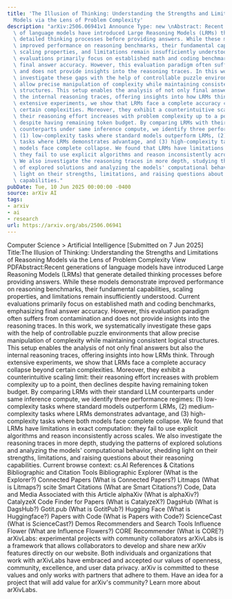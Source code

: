 ```yaml
---
title: 'The Illusion of Thinking: Understanding the Strengths and Limitations of Reasoning
  Models via the Lens of Problem Complexity'
description: "arXiv:2506.06941v1 Announce Type: new \nAbstract: Recent generations\
  \ of language models have introduced Large Reasoning Models (LRMs) that generate\
  \ detailed thinking processes before providing answers. While these models demonstrate\
  \ improved performance on reasoning benchmarks, their fundamental capabilities,\
  \ scaling properties, and limitations remain insufficiently understood. Current\
  \ evaluations primarily focus on established math and coding benchmarks, emphasizing\
  \ final answer accuracy. However, this evaluation paradigm often suffers from contamination\
  \ and does not provide insights into the reasoning traces. In this work, we systematically\
  \ investigate these gaps with the help of controllable puzzle environments that\
  \ allow precise manipulation of complexity while maintaining consistent logical\
  \ structures. This setup enables the analysis of not only final answers but also\
  \ the internal reasoning traces, offering insights into how LRMs think. Through\
  \ extensive experiments, we show that LRMs face a complete accuracy collapse beyond\
  \ certain complexities. Moreover, they exhibit a counterintuitive scaling limit:\
  \ their reasoning effort increases with problem complexity up to a point, then declines\
  \ despite having remaining token budget. By comparing LRMs with their standard LLM\
  \ counterparts under same inference compute, we identify three performance regimes:\
  \ (1) low-complexity tasks where standard models outperform LRMs, (2) medium-complexity\
  \ tasks where LRMs demonstrates advantage, and (3) high-complexity tasks where both\
  \ models face complete collapse. We found that LRMs have limitations in exact computation:\
  \ they fail to use explicit algorithms and reason inconsistently across scales.\
  \ We also investigate the reasoning traces in more depth, studying the patterns\
  \ of explored solutions and analyzing the models' computational behavior, shedding\
  \ light on their strengths, limitations, and raising questions about their reasoning\
  \ capabilities."
pubDate: Tue, 10 Jun 2025 00:00:00 -0400
source: arXiv AI
tags:
- arxiv
- ai
- research
url: https://arxiv.org/abs/2506.06941
---
```


Computer Science > Artificial Intelligence
[Submitted on 7 Jun 2025]
Title:The Illusion of Thinking: Understanding the Strengths and Limitations of Reasoning Models via the Lens of Problem Complexity
View PDFAbstract:Recent generations of language models have introduced Large Reasoning Models (LRMs) that generate detailed thinking processes before providing answers. While these models demonstrate improved performance on reasoning benchmarks, their fundamental capabilities, scaling properties, and limitations remain insufficiently understood. Current evaluations primarily focus on established math and coding benchmarks, emphasizing final answer accuracy. However, this evaluation paradigm often suffers from contamination and does not provide insights into the reasoning traces. In this work, we systematically investigate these gaps with the help of controllable puzzle environments that allow precise manipulation of complexity while maintaining consistent logical structures. This setup enables the analysis of not only final answers but also the internal reasoning traces, offering insights into how LRMs think. Through extensive experiments, we show that LRMs face a complete accuracy collapse beyond certain complexities. Moreover, they exhibit a counterintuitive scaling limit: their reasoning effort increases with problem complexity up to a point, then declines despite having remaining token budget. By comparing LRMs with their standard LLM counterparts under same inference compute, we identify three performance regimes: (1) low-complexity tasks where standard models outperform LRMs, (2) medium-complexity tasks where LRMs demonstrates advantage, and (3) high-complexity tasks where both models face complete collapse. We found that LRMs have limitations in exact computation: they fail to use explicit algorithms and reason inconsistently across scales. We also investigate the reasoning traces in more depth, studying the patterns of explored solutions and analyzing the models' computational behavior, shedding light on their strengths, limitations, and raising questions about their reasoning capabilities.
Current browse context:
cs.AI
References & Citations
Bibliographic and Citation Tools
Bibliographic Explorer (What is the Explorer?)
Connected Papers (What is Connected Papers?)
Litmaps (What is Litmaps?)
scite Smart Citations (What are Smart Citations?)
Code, Data and Media Associated with this Article
alphaXiv (What is alphaXiv?)
CatalyzeX Code Finder for Papers (What is CatalyzeX?)
DagsHub (What is DagsHub?)
Gotit.pub (What is GotitPub?)
Hugging Face (What is Huggingface?)
Papers with Code (What is Papers with Code?)
ScienceCast (What is ScienceCast?)
Demos
Recommenders and Search Tools
Influence Flower (What are Influence Flowers?)
CORE Recommender (What is CORE?)
arXivLabs: experimental projects with community collaborators
arXivLabs is a framework that allows collaborators to develop and share new arXiv features directly on our website.
Both individuals and organizations that work with arXivLabs have embraced and accepted our values of openness, community, excellence, and user data privacy. arXiv is committed to these values and only works with partners that adhere to them.
Have an idea for a project that will add value for arXiv's community? Learn more about arXivLabs.